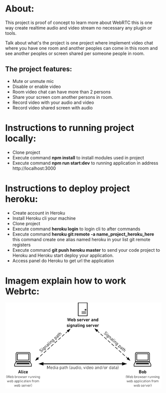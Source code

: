 About:
========

This project is proof of concept to learn more about WebRTC this is one way create realtime audio and video stream no necessary any plugin or tools.

Talk about what's the project is one project where implement video chat where you have one room and another peoples can come in this room and see another peoples or screen shared per someone people in room.

The project features:
---------------------
- Mute or unmute mic
- Disable or enable video
- Room video chat can have more than 2 persons
- Share your screen com another persons in room.
- Record video with your audio and video
- Record video shared screen with audio

Instructions to running project locally:
========================================
- Clone project
- Execute command **npm install** to install modules used in project
- Execute command **npm run start:dev** to running application in address http://localhost:3000

Instructions to deploy project heroku:
=======================================
- Create account in Heroku
- Install Heroku cli your machine
- Clone project
- Execute command **heroku login** to login cli to after commands
- Execute command **heroku git:remote -a name_project_heroku_here** this command create one alias named heroku in your list git remote registers
- Execute command **git push heroku master** to send your code project to Heroku and Heroku start deploy your application.
- Access panel do Heroku to get url the application

Imagem explain how to work Webrtc:
===================================

![webrtc architecture](webrtc.png)
